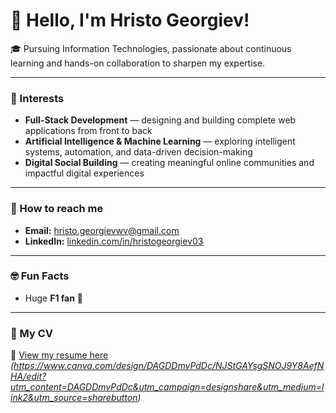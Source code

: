 # 👋 Hello, I'm Hristo Georgiev!



🎓 Pursuing Information Technologies, passionate about continuous learning and hands-on collaboration to sharpen my expertise.

---

### 🧩 Interests
- **Full-Stack Development** — designing and building complete web applications from front to back  
- **Artificial Intelligence & Machine Learning** — exploring intelligent systems, automation, and data-driven decision-making  
- **Digital Social Building** — creating meaningful online communities and impactful digital experiences 

---

### 📱 How to reach me
- **Email:** [hristo.georgievwv@gmail.com](mailto:hristo.georgievwv@gmail.com)  
- **LinkedIn:** [linkedin.com/in/hristogeorgiev03](https://www.linkedin.com/in/hristogeorgiev03)

---

### 🤓 Fun Facts 
- Huge **F1 fan** 🚗


---

### 💼 My CV
📄 [View my resume here](#) _(https://www.canva.com/design/DAGDDmvPdDc/NJStGAYsgSNOJ9Y8AefNHA/edit?utm_content=DAGDDmvPdDc&utm_campaign=designshare&utm_medium=link2&utm_source=sharebutton)_
